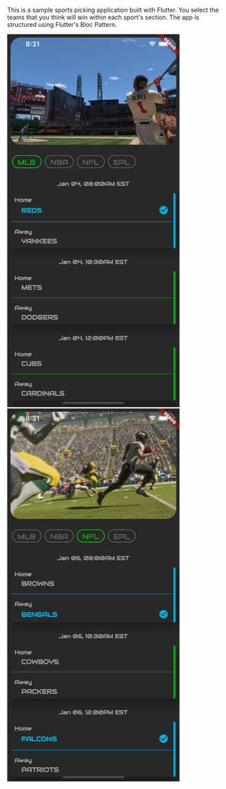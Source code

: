 This is a sample sports picking application built with Flutter. You select the teams that you think will win within each sport's section. The app is structured using Flutter's Bloc Pattern. 

<img src="assets/images/mlb_screenshot.png" width="400">

<img src="assets/images/nfl_screenshot.png" width="400">
